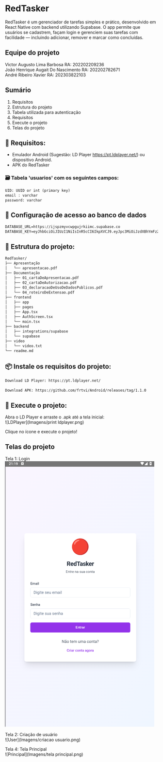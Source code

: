 # RedTasker

RedTasker é um gerenciador de tarefas simples e prático, desenvolvido em React Native com backend utilizando Supabase. O app permite que usuários se cadastrem, façam login e gerenciem suas tarefas com facilidade — incluindo adicionar, remover e marcar como concluídas.
## Equipe do projeto

Victor Augusto Lima Barbosa RA: 202202209236<br>
João Henrique Augait Do Nascimento RA: 202202782671<br>
André Ribeiro Xavier RA: 202303822103<br>

## Sumário

1. Requisitos<br>
2. Estrutura do projeto<br>
3. Tabela utilizada para autenticação<br>
4. Requisitos<br>
5. Execute o projeto<br>
6. Telas do projeto<br>


## 🔧 Requisitos:

 - Emulador Android (Sugestão: LD Player https://pt.ldplayer.net/) ou dispositivo Android.<br>
 - APK do RedTasker

### 🗃️ Tabela 'usuarios' com os seguintes campos:
```
UID: UUID or int (primary key)
email : varchar
password: varchar
```

## 🔐 Configuração de acesso ao banco de dados
```
DATABASE_URL=https://ijspzmyvcwpgujrkiimc.supabase.co
DATABASE_KEY=eyJhbGciOiJIUzI1NiIsInR5cCI6IkpXVCJ9.eyJpc3MiOiJzdXBhYmFzZSIsInJlZiI6Imlqc3B6bXl2Y3dwZ3VqcmtpaW1jIiwicm9sZSI6ImFub24iLCJpYXQiOjE3NDgzODcwMzUsImV4cCI6MjA2Mzk2MzAzNX0.UK9s3yCXDtf6dTqPJLrIgtalhULtUiN7Vio91MoDwEI
```

## 📁 Estrutura do projeto:
```
RedTasker/
├── Apresentação
│   └── apresentacao.pdf
├── Documentação
│   ├── 01_cartaDeApresentacao.pdf
│   ├── 02_cartaDeAutorizacao.pdf
│   ├── 03_declaracaoDeUsoDeDadosPublicos.pdf
│   └── 04_roteiroDeExtensao.pdf
├── frontend
│   ├── app
│   ├── pages
│   ├── App.tsx
│   ├── AuthScreen.tsx
│   └── main.tsx
├── backend
│   ├── integrations/supabase
│   └── supabase
├── video
│   └── video.txt
└── readme.md 
```

## 📦 Instale os requisitos do projeto:
```
Download LD Player: https://pt.ldplayer.net/

Download APK: https://github.com/frtvi/Android/releases/tag/1.1.0

```

## 🚀 Execute o projeto:
Abra o LD Player e arraste o .apk até a tela inicial:  
![LDPlayer](Imagens/print ldplayer.png)

Clique no ícone e execute o projeto!

## Telas do projeto

Tela 1: Login  
![Login](Imagens/login.png)

Tela 2: Criação de usuário  
![User](Imagens/criacao usuario.png)

Tela 4: Tela Principal  
![Principal](Imagens/tela principal.png)
